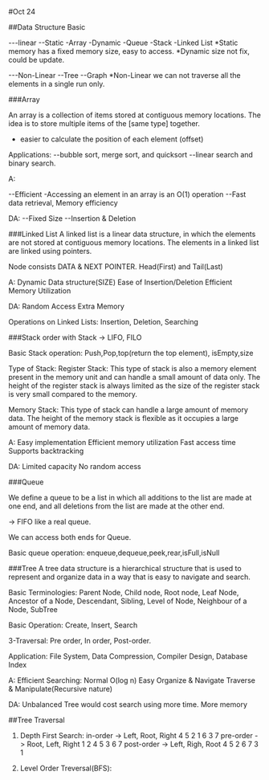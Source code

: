 #Oct 24

##Data Structure Basic

---linear
    --Static
        -Array
    -Dynamic
        -Queue
        -Stack
        -Linked List
*Static memory has a fixed memory size, easy to access.
*Dynamic size not fix, could be update.

---Non-Linear
    --Tree
    --Graph
*Non-Linear we can not traverse all the elements in a single run only.

###Array

An array is a collection of items stored at contiguous memory locations. 
The idea is to store multiple items of the [same type] together.
* easier to calculate the position of each element (offset)

Applications:
--bubble sort, merge sort, and quicksort
--linear search and binary search.

A:

--Efficient 
    -Accessing an element in an array is an O(1) operation
--Fast data retrieval, Memory efficiency

DA:
--Fixed Size
--Insertion & Deletion

###Linked List
A linked list is a linear data structure, in which the elements are not stored at contiguous memory locations. 
The elements in a linked list are linked using pointers.

Node consists DATA & NEXT POINTER.
Head(First) and Tail(Last)

A:
Dynamic Data structure(SIZE)
Ease of Insertion/Deletion
Efficient Memory Utilization

DA:
Random Access
Extra Memory

Operations on Linked Lists:
Insertion, Deletion, Searching

###Stack
order with Stack -> LIFO, FILO

Basic Stack operation:
Push,Pop,top(return the top element), isEmpty,size

Type of Stack:
Register Stack: This type of stack is also a memory element present in the memory unit and can handle a small amount of data only. 
The height of the register stack is always limited as the size of the register stack is very small compared to the memory.

Memory Stack: This type of stack can handle a large amount of memory data. 
The height of the memory stack is flexible as it occupies a large amount of memory data.

A:
Easy implementation
Efficient memory utilization
Fast access time 
Supports backtracking

DA:
Limited capacity
No random access

###Queue

We define a queue to be a list in which all additions to the list are made at one end, 
and all deletions from the list are made at the other end.

-> FIFO like a real queue.

We can access both ends for Queue.

Basic queue operation:
enqueue,dequeue,peek,rear,isFull,isNull


###Tree
A tree data structure is a hierarchical structure 
that is used to represent and organize data in a way that is easy to navigate and search.

Basic Terminologies:
Parent Node, Child node, Root node, Leaf Node, Ancestor of a Node,
Descendant, Sibling, Level of Node, Neighbour of a Node, SubTree

Basic Operation:
Create, Insert, Search

3-Traversal:
Pre order, In order, Post-order.

Application:
File System, Data Compression, Compiler Design, Database Index

A:
Efficient Searching: Normal O(log n)
Easy Organize & Navigate
Traverse & Manipulate(Recursive nature)

DA:
Unbalanced Tree would cost search using more time.
More memory

##Tree Traversal
1. Depth First Search:
    in-order -> Left, Root, Right    4 5 2 1 6 3 7
    pre-order -> Root, Left, Right   1 2 4 5 3 6 7
    post-order -> Left, Righ, Root   4 5 2 6 7 3 1
    
2. Level Order Treversal(BFS):
    
    